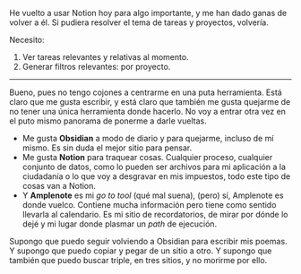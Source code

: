 He vuelto a usar Notion hoy para algo importante, y me han dado ganas de volver a él. Si pudiera resolver el tema de tareas y proyectos, volvería.

Necesito:

1. Ver tareas relevantes y relativas al momento.
2. Generar filtros relevantes: por proyecto.

---

Bueno, pues no tengo cojones a centrarme en una puta herramienta. Está claro que me gusta escribir, y está claro que también me gusta quejarme de no tener una única herramienta donde hacerlo. No voy a entrar otra vez en el puto mismo panorama de ponerme a darle vueltas.

- Me gusta **Obsidian** a modo de diario y para quejarme, incluso de mí mismo. Es sin duda el mejor sitio para pensar.
- Me gusta **Notion** para traquear cosas. Cualquier proceso, cualquier conjunto de datos, como lo pueden ser archivos para mi aplicación a la ciudadanía o lo que voy a desgravar en mis impuestos, todo este tipo de cosas van a Notion.
- Y **Amplenote** es mi *go to tool* (qué mal suena), (pero) sí, Amplenote es donde vuelco. Contiene mucha información pero tiene como sentido llevarla al calendario. Es mi sitio de recordatorios, de mirar por dónde lo dejé y mi lugar donde plasmar un *path* de ejecución.

Supongo que puedo seguir volviendo a Obsidian para escribir mis poemas. Y supongo que puedo copiar y pegar de un sitio a otro. Y supongo que también que puedo buscar triple, en tres sitios, y no morirme por ello.